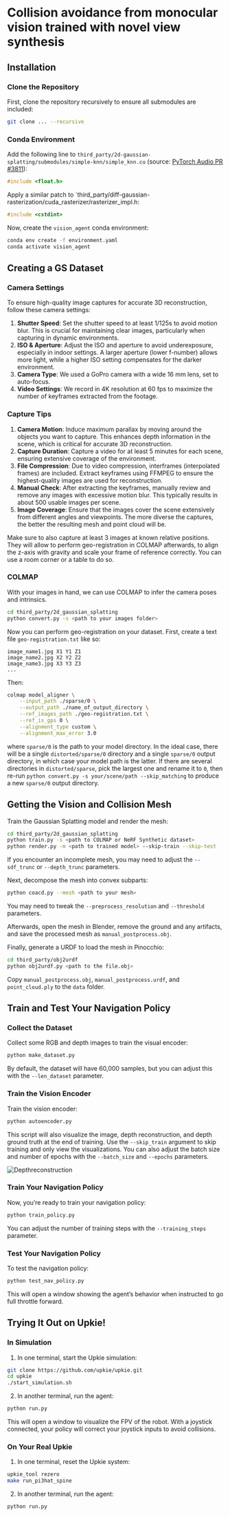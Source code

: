 
# Collision avoidance from monocular vision trained with novel view synthesis

## Installation

### Clone the Repository

First, clone the repository recursively to ensure all submodules are included:

```bash
git clone ... --recursive
```

### Conda Environment

Add the following line to `third_party/2d-gaussian-splatting/submodules/simple-knn/simple_knn.cu` (source: [PyTorch Audio PR #3811](https://github.com/pytorch/audio/pull/3811/files)):

```cpp
#include <float.h>
```

Apply a similar patch to `third_party/diff-gaussian-rasterization/cuda_rasterizer/rasterizer_impl.h:

```cpp
#include <cstdint>
```

Now, create the `vision_agent` conda environment:

```bash
conda env create -f environment.yaml
conda activate vision_agent
```

## Creating a GS Dataset
### Camera Settings

To ensure high-quality image captures for accurate 3D reconstruction, follow these camera settings:

1. **Shutter Speed**: Set the shutter speed to at least 1/125s to avoid motion blur. This is crucial for maintaining clear images, particularly when capturing in dynamic environments.
2. **ISO & Aperture**: Adjust the ISO and aperture to avoid underexposure, especially in indoor settings. A larger aperture (lower f-number) allows more light, while a higher ISO setting compensates for the darker environment.
3. **Camera Type**: We used a GoPro camera with a wide 16 mm lens, set to auto-focus.
4. **Video Settings**: We record in 4K resolution at 60 fps to maximize the number of keyframes extracted from the footage.


### Capture Tips

1. **Camera Motion**: Induce maximum parallax by moving around the objects you want to capture. This enhances depth information in the scene, which is critical for accurate 3D reconstruction.
2. **Capture Duration**: Capture a video for at least 5 minutes for each scene, ensuring extensive coverage of the environment.
3. **File Compression**: Due to video compression, interframes (interpolated frames) are included. Extract keyframes using FFMPEG to ensure the highest-quality images are used for reconstruction.
4. **Manual Check**: After extracting the keyframes, manually review and remove any images with excessive motion blur. This typically results in about 500 usable images per scene.
5. **Image Coverage**: Ensure that the images cover the scene extensively from different angles and viewpoints. The more diverse the captures, the better the resulting mesh and point cloud will be.

Make sure to also capture at least 3 images at known relative positions. They will allow to perform geo-registration in COLMAP afterwards, to align the z-axis with gravity and scale your frame of reference correctly. You can use a room corner or a table to do so.
### COLMAP

With your images in hand, we can use COLMAP to infer the camera poses and intrinsics.
```bash
cd third_party/2d_gaussian_splatting
python convert.py -s <path to your images folder>
```

Now you can perform geo-registration on your dataset.
First, create a text file `geo-registration.txt` like so:

```
image_name1.jpg X1 Y1 Z1
image_name2.jpg X2 Y2 Z2
image_name3.jpg X3 Y3 Z3
...
```

Then:
```bash
colmap model_aligner \
    --input_path ./sparse/0 \
    --output_path ./name_of_output_directory \
    --ref_images_path ./geo-registration.txt \
    --ref_is_gps 0 \
    --alignment_type custom \
    --alignment_max_error 3.0
```
where `sparse/0` is the path to your model directory. In the ideal case, there will be a single `distorted/sparse/0` directory and a single `sparse/0` output directory, in which case your model path is the latter. If there are several directories in `distorted/sparse`, pick the largest one and rename it to `0`, then re-run `python convert.py -s your/scene/path --skip_matching` to produce a new `sparse/0` output directory.

## Getting the Vision and Collision Mesh

Train the Gaussian Splatting model and render the mesh:

```bash
cd third_party/2d_gaussian_splatting
python train.py -s <path to COLMAP or NeRF Synthetic dataset>
python render.py -m <path to trained model> --skip-train --skip-test
```

If you encounter an incomplete mesh, you may need to adjust the `--sdf_trunc` or `--depth_trunc` parameters.

Next, decompose the mesh into convex subparts:

```bash
python coacd.py --mesh <path to your mesh>
```

You may need to tweak the `--preprocess_resolution` and `--threshold` parameters.

Afterwards, open the mesh in Blender, remove the ground and any artifacts, and save the processed mesh as `manual_postprocess.obj`.

Finally, generate a URDF to load the mesh in Pinocchio:

```bash
cd third_party/obj2urdf
python obj2urdf.py <path to the file.obj>
```

Copy `manual_postprocess.obj`, `manual_postprocess.urdf`, and `point_cloud.ply` to the `data` folder.

## Train and Test Your Navigation Policy

### Collect the Dataset

Collect some RGB and depth images to train the visual encoder:

```bash
python make_dataset.py
```

By default, the dataset will have 60,000 samples, but you can adjust this with the `--len_dataset` parameter.

### Train the Vision Encoder

Train the vision encoder:

```bash
python autoencoder.py
```

This script will also visualize the image, depth reconstruction, and depth ground truth at the end of training. Use the `--skip_train` argument to skip training and only view the visualizations. You can also adjust the batch size and number of epochs with the `--batch_size` and `--epochs` parameters.

![Depthreconstruction](vision_training.png)

### Train Your Navigation Policy

Now, you’re ready to train your navigation policy:

```bash
python train_policy.py
```

You can adjust the number of training steps with the `--training_steps` parameter.

### Test Your Navigation Policy

To test the navigation policy:

```bash
python test_nav_policy.py
```

This will open a window showing the agent’s behavior when instructed to go full throttle forward.

## Trying It Out on Upkie!

### In Simulation

1. In one terminal, start the Upkie simulation:

```bash
git clone https://github.com/upkie/upkie.git
cd upkie
./start_simulation.sh
```

2. In another terminal, run the agent:

```bash
python run.py
```

This will open a window to visualize the FPV of the robot. With a joystick connected, your policy will correct your joystick inputs to avoid collisions.

### On Your Real Upkie

1. In one terminal, reset the Upkie system:

```bash
upkie_tool rezero
make run_pi3hat_spine
```

2. In another terminal, run the agent:

```bash
python run.py
```

